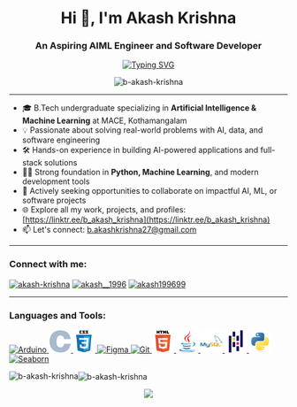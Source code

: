 <h1 align="center">Hi 👋, I'm Akash Krishna</h1>
<h3 align="center">An Aspiring AIML Engineer and Software Developer</h3>
<p align="center">
  <a href="http://github.com/b-akash-krishna"  target="_blank">
    <img src="https://readme-typing-svg.demolab.com?font=Fira+Code&size=28&pause=1000&color=00FFF7&center=true&vCenter=true&width=700&lines=AIML+Engineer+%7C+Software+Developer;Python+%7C+AI+%7C+ML+Enthusiast;Always+learning+something+new" alt="Typing SVG" />
  </a>
</p>

<p align="center">
  <img src="https://komarev.com/ghpvc/?username=b-akash-krishna&label=Profile%20views&color=0e75b6&style=flat" alt="b-akash-krishna" />
<!--   <img src="https://komarev.com/ghpvc/?username=akash199699&label=Profile%20views&color=0e75b6&style=flat" alt="b-akash-krishna" /> -->
</p>

---

- 🎓 B.Tech undergraduate specializing in **Artificial Intelligence & Machine Learning** at MACE, Kothamangalam  
- 💡 Passionate about solving real-world problems with AI, data, and software engineering  
- 🛠️ Hands-on experience in building AI-powered applications and full-stack solutions  
- 👨‍💻 Strong foundation in **Python, Machine Learning**, and modern development tools  
- 🤝 Actively seeking opportunities to collaborate on impactful AI, ML, or software projects  
- 🌐 Explore all my work, projects, and profiles: [https://linktr.ee/b_akash_krishna](https://linktr.ee/b_akash_krishna)
- 📫 Let's connect: [b.akashkrishna27@gmail.com](mailto:b.akashkrishna27@gmail.com)  

<p>
<!--   📫 <a href="mailto:akash199699@gmail.com"><img src="https://img.shields.io/badge/Email-akash199699@gmail.com-red?style=flat-square&logo=gmail"></a> -->
</p>


---

<h3 align="left">Connect with me:</h3>
<p align="left">
<a href="https://www.linkedin.com/in/b-akash-krishna/" target="_blank"><img align="center" src="https://raw.githubusercontent.com/rahuldkjain/github-profile-readme-generator/master/src/images/icons/Social/linked-in-alt.svg" alt="akash-krishna" height="30" width="40" /></a>
<a href="https://www.instagram.com/_b_akash_" target="_blank"><img align="center" src="https://raw.githubusercontent.com/rahuldkjain/github-profile-readme-generator/master/src/images/icons/Social/instagram.svg" alt="akash__1996" height="30" width="40" /></a>
<a href="https://leetcode.com/u/b-akash-krishna/" target="_blank"><img align="center" src="https://raw.githubusercontent.com/rahuldkjain/github-profile-readme-generator/master/src/images/icons/Social/leet-code.svg" alt="akash199699" height="30" width="40" /></a>
</p>

---

<h3 align="left">Languages and Tools:</h3>
<p align="left"> 
  <a href="https://www.arduino.cc/" target="_blank" rel="noreferrer"> 
    <img src="https://cdn.worldvectorlogo.com/logos/arduino-1.svg" alt="Arduino" width="40" height="40"/> 
  </a> 
  <a href="https://www.cprogramming.com/" target="_blank" rel="noreferrer"> 
    <img src="https://raw.githubusercontent.com/devicons/devicon/master/icons/c/c-original.svg" alt="C" width="40" height="40"/> 
  </a> 
  <a href="https://www.w3schools.com/css/" target="_blank" rel="noreferrer"> 
    <img src="https://raw.githubusercontent.com/devicons/devicon/master/icons/css3/css3-original-wordmark.svg" alt="CSS3" width="40" height="40"/> 
  </a> 
<!--   <a href="https://www.djangoproject.com/" target="_blank" rel="noreferrer"> 
    <img src="https://cdn.worldvectorlogo.com/logos/django.svg" alt="Django" width="40" height="40"/> 
  </a>  -->
  <a href="https://www.figma.com/" target="_blank" rel="noreferrer"> 
    <img src="https://www.vectorlogo.zone/logos/figma/figma-icon.svg" alt="Figma" width="40" height="40"/> 
  </a> 
<!--   <a href="https://flask.palletsprojects.com/" target="_blank" rel="noreferrer"> 
    <img src="https://www.vectorlogo.zone/logos/pocoo_flask/pocoo_flask-icon.svg" alt="Flask" width="40" height="40"/> 
  </a>  -->
  <a href="https://git-scm.com/" target="_blank" rel="noreferrer"> 
    <img src="https://www.vectorlogo.zone/logos/git-scm/git-scm-icon.svg" alt="Git" width="40" height="40"/> 
  </a> 
  <a href="https://www.w3.org/html/" target="_blank" rel="noreferrer"> 
    <img src="https://raw.githubusercontent.com/devicons/devicon/master/icons/html5/html5-original-wordmark.svg" alt="HTML5" width="40" height="40"/> 
  </a> 
  <a href="https://www.java.com" target="_blank" rel="noreferrer"> 
    <img src="https://raw.githubusercontent.com/devicons/devicon/master/icons/java/java-original.svg" alt="Java" width="40" height="40"/> 
  </a> 
  <a href="https://www.mysql.com/" target="_blank" rel="noreferrer"> 
    <img src="https://raw.githubusercontent.com/devicons/devicon/master/icons/mysql/mysql-original-wordmark.svg" alt="MySQL" width="40" height="40"/> 
  </a> 
  <a href="https://pandas.pydata.org/" target="_blank" rel="noreferrer"> 
    <img src="https://raw.githubusercontent.com/devicons/devicon/master/icons/pandas/pandas-original.svg" alt="Pandas" width="40" height="40"/> 
  </a> 
<!--   <a href="https://www.photoshop.com/en" target="_blank" rel="noreferrer"> 
    <img src="https://raw.githubusercontent.com/devicons/devicon/master/icons/photoshop/photoshop-line.svg" alt="Photoshop" width="40" height="40"/> 
  </a>  -->
  <a href="https://www.python.org" target="_blank" rel="noreferrer"> 
    <img src="https://raw.githubusercontent.com/devicons/devicon/master/icons/python/python-original.svg" alt="Python" width="40" height="40"/> 
  </a> 
  <a href="https://seaborn.pydata.org/" target="_blank" rel="noreferrer"> 
    <img src="https://seaborn.pydata.org/_images/logo-mark-lightbg.svg" alt="Seaborn" width="40" height="40"/> 
  </a> 
</p>

<p>
  <img align="left" src="https://github-readme-stats.vercel.app/api/top-langs?username=b-akash-krishna&show_icons=true&locale=en&layout=compact" alt="b-akash-krishna" />
</p>

<p>
  <img align="center" src="https://github-readme-streak-stats.herokuapp.com/?user=b-akash-krishna&theme=dark" alt="b-akash-krishna" />
</p>


<p align="center">
  <img src="https://github-readme-stats.vercel.app/api?username=b-akash-krishna&show_icons=true&theme=tokyonight" />
</p>

<p align="center">
<!--   <img src="https://github-profile-trophy.vercel.app/?username=b-akash-krishna&theme=algolia&row=1" /> -->
</p>

<p align="center">
<!--   <img src="https://github-readme-activity-graph.vercel.app/graph?username=b-akash-krishna&theme=react-dark" /> -->
</p>

